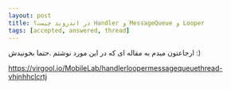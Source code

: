 ```yaml
---
layout: post
title: ‫Looper و MessageQueue و Handler در اندروید چیست؟
tags: [accepted, answered, thread]
---
```




<!-- comment #651795102 -->

ارجاعتون میدم به مقاله ای که در این مورد نوشتم .حتما بخونیدش :) 

https://virgool.io/MobileLab/handlerloopermessagequeuethread-vhjnhhclcrtj
